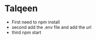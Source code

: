 # Talqeen
- First need to npm install 
- second add the .env file and add the url 
- third npm start 

